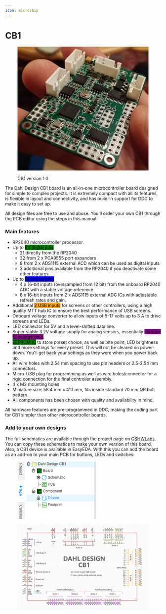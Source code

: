```yaml
---
icon: microchip
---
```


# CB1

<figure><img src="../.gitbook/assets/image (4) (1) (1) (1) (1).png" alt=""><figcaption><p>CB1 version 1.0</p></figcaption></figure>

The Dahl Design CB1 board is an all-in-one microcontroller board designed for simple to complex projects. It is extremely compact with all its features, is flexible in layout and connectivity, and has build-in support for DDC to make it easy to set up.&#x20;

All design files are free to use and abuse. You'll order your own CB1 through the PCB editor using the steps in this manual.

### Main features

* RP2040 microcontroller processor.
* Up to <mark style="background-color:green;">64 digital pins</mark>
  * 21 directly from the RP2040
  * 32 from 2 x PCA9555 port expanders
  * 8 from 2 x ADS1115 external ACD which can be used as digital inputs
  * 3 additional pins available from the RP2040 if you deactivate some other features
* Up to <mark style="background-color:blue;">12 analog pins</mark>
  * 4 x 16-bit inputs (oversampled from 12 bit) from the onboard RP2040 ADC with a stable voltage reference.&#x20;
  * 8 x 16-bit inputs from 2 x ADS1115 external ADC ICs with adjustable refresh rates and gain.
* Additional <mark style="background-color:orange;">2 USB inputs</mark> for screens or other controllers, using a high quality MTT hub IC to ensure the best performance of USB screens.&#x20;
* Onboard voltage converter to allow inputs of 5-17 volts up to 3 A to drive screens and LEDs.
* LED connector for 5V and a level-shifted data line.
* Super stable 3.2V voltage supply for analog sensors, essentially <mark style="background-color:purple;">immune to voltage drop</mark>.
* <mark style="background-color:green;">EEPROM IC</mark> to store preset choice, as well as bite point, LED brightness and more settings for every preset. This will not be cleared on power-down. You'll get back your settings as they were when you power back up.&#x20;
* All wire holes with 2.54 mm spacing to use pin headers or 2.5-2.54 mm connectors.&#x20;
* Micro-USB plug for programming as well as wire holes/connector for a rigid connection for the final controller assembly.&#x20;
* 4 x M2 mounting holes
* Miniature size: 58.4 mm x 41.1 mm, fits inside standard 70 mm QR bolt pattern.&#x20;
* All components has been chosen with quality and availability in mind.&#x20;

All hardware features are pre-programmed in DDC, making the coding part for CB1 simpler than other microcontroller boards.&#x20;

### Add to your own designs

The full schematics are available through the project page on [OSHWLabs.](https://oshwlab.com/andreasdahl1987/dahl-design-cb1) You can copy these schematics to make your own version of this board. Also, a CB1 device is available in EasyEDA. With this you can add the board as an add-on to your main PCB for buttons, LEDs and switches:

<figure><img src="../.gitbook/assets/image (79).png" alt=""><figcaption></figcaption></figure>

<figure><img src="../.gitbook/assets/image (16) (1) (1).png" alt=""><figcaption></figcaption></figure>

